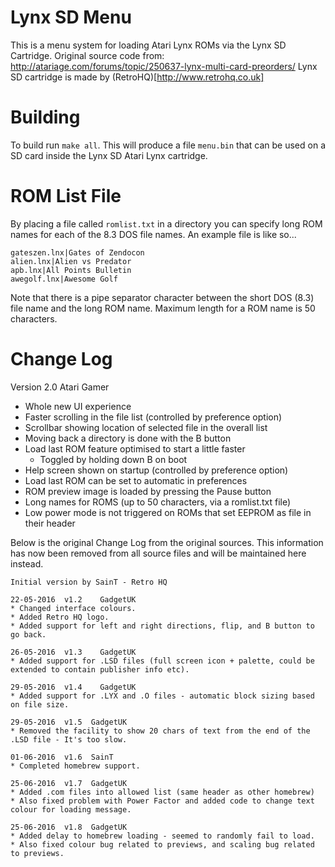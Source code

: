 # Lynx SD Menu

This is a menu system for loading Atari Lynx ROMs via the Lynx SD Cartridge.
Original source code from: http://atariage.com/forums/topic/250637-lynx-multi-card-preorders/
Lynx SD cartridge is made by (RetroHQ)[http://www.retrohq.co.uk]

# Building

To build run ```make all```. This will produce a file ```menu.bin``` that can be used on a SD card inside the Lynx SD Atari Lynx cartridge.

# ROM List File

By placing a file called ```romlist.txt``` in a directory you can specify long ROM names for each of the 8.3 DOS file names.
An example file is like so...

```
gateszen.lnx|Gates of Zendocon
alien.lnx|Alien vs Predator
apb.lnx|All Points Bulletin
awegolf.lnx|Awesome Golf
```

Note that there is a pipe separator character between the short DOS (8.3) file name and the long ROM name. Maximum length for a ROM name is 50 characters.

# Change Log

Version 2.0 Atari Gamer
* Whole new UI experience
 * Faster scrolling in the file list (controlled by preference option)
 * Scrollbar showing location of selected file in the overall list
 * Moving back a directory is done with the B button
* Load last ROM feature optimised to start a little faster
  * Toggled by holding down B on boot
* Help screen shown on startup (controlled by preference option)
* Load last ROM can be set to automatic in preferences
* ROM preview image is loaded by pressing the Pause button
* Long names for ROMS (up to 50 characters, via a romlist.txt file)
* Low power mode is not triggered on ROMs that set EEPROM as file in their header

Below is the original Change Log from the original sources. This information has now been removed from all source files and will be maintained here instead.

```
Initial version by SainT - Retro HQ

22-05-2016	v1.2	GadgetUK
* Changed interface colours.
* Added Retro HQ logo.
* Added support for left and right directions, flip, and B button to go back.

26-05-2016  v1.3	GadgetUK
* Added support for .LSD files (full screen icon + palette, could be extended to contain publisher info etc).

29-05-2016  v1.4	GadgetUK
* Added support for .LYX and .O files - automatic block sizing based on file size.

29-05-2016  v1.5  GadgetUK
* Removed the facility to show 20 chars of text from the end of the .LSD file - It's too slow.

01-06-2016  v1.6  SainT
* Completed homebrew support.

25-06-2016  v1.7  GadgetUK
* Added .com files into allowed list (same header as other homebrew)
* Also fixed problem with Power Factor and added code to change text colour for loading message.

25-06-2016  v1.8  GadgetUK
* Added delay to homebrew loading - seemed to randomly fail to load.
* Also fixed colour bug related to previews, and scaling bug related to previews.
```